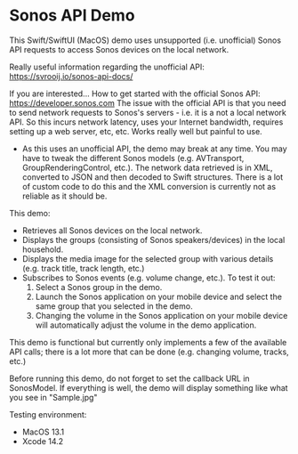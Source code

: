 # Sonos API Demo

This Swift/SwiftUI (MacOS) demo uses unsupported (i.e. unofficial) Sonos API requests to access Sonos devices on the local network. 

Really useful information regarding the unofficial API: https://svrooij.io/sonos-api-docs/

If you are interested... How to get started with the official Sonos API: https://developer.sonos.com
The issue with the official API is that you need to send network requests to Sonos's servers - i.e. it is a not a local network API. So this incurs network latency, uses your Internet bandwidth, requires setting up a web server, etc, etc. Works really well but painful to use.

* As this uses an unofficial API, the demo may break at any time. You may have to tweak the different Sonos models (e.g. AVTransport, GroupRenderingControl, etc.). The network data retrieved is in XML, converted to JSON and then decoded to Swift structures. There is a lot of custom code to do this and the XML conversion is currently not as reliable as it should be.

This demo:
- Retrieves all Sonos devices on the local network.
- Displays the groups (consisting of Sonos speakers/devices) in the local household.
- Displays the media image for the selected group with various details (e.g. track title, track length, etc.)
- Subscribes to Sonos events (e.g. volume change, etc.). To test it out:
    1) Select a Sonos group in the demo. 
    2) Launch the Sonos application on your mobile device and select the same group that you selected in the demo.
    3) Changing the volume in the Sonos application on your mobile device will automatically adjust the volume in the demo application.

This demo is functional but currently only implements a few of the available API calls; there is a lot more that can be done (e.g. changing volume, tracks, etc.)

Before running this demo, do not forget to set the callback URL in SonosModel. If everything is well, the demo will display something like what you see in "Sample.jpg"


Testing environment:
 - MacOS 13.1
 - Xcode 14.2



